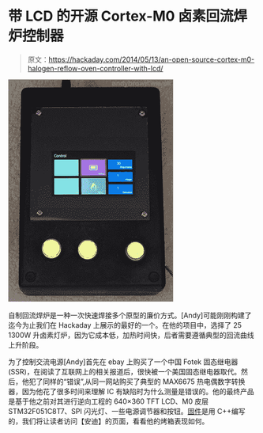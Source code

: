# 带 LCD 的开源 Cortex-M0 卤素回流焊炉控制器

> 原文：<https://hackaday.com/2014/05/13/an-open-source-cortex-m0-halogen-reflow-oven-controller-with-lcd/>

[![reflow oven controller](img/5640297673afed5b6c242fc6ed65c16b.png)](http://hackaday.com/wp-content/uploads/2014/05/box.jpg)

自制回流焊炉是一种一次快速焊接多个原型的廉价方式。[Andy]可能刚刚构建了迄今为止我们在 Hackaday 上展示的最好的一个。在他的项目中，选择了 25 1300W 升卤素灯炉，因为它成本低，加热时间快，后者需要遵循典型的回流曲线上升阶段。

为了控制交流电源[Andy]首先在 ebay 上购买了一个中国 Fotek 固态继电器(SSR)，在阅读了互联网上的相关报道后，很快被一个美国固态继电器取代。然后，他犯了同样的“错误”,从同一网站购买了典型的 MAX6675 热电偶数字转换器，因为他花了很多时间来理解 IC 有缺陷时为什么测量是错误的。他的最终产品是基于他之前对其进行逆向工程的 640×360 TFT LCD、M0 皮层 STM32F051C8T7、SPI 闪光灯、一些电源调节器和按钮。[固件](https://github.com/andysworkshop/awreflow)是用 C++编写的，我们将让读者访问【安迪】的页面，看看他的烤箱表现如何。